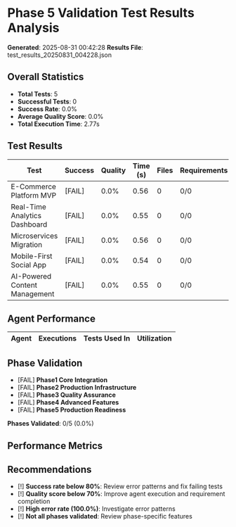 # Phase 5 Validation Test Results Analysis

**Generated**: 2025-08-31 00:42:28
**Results File**: test_results_20250831_004228.json

## Overall Statistics

- **Total Tests**: 5
- **Successful Tests**: 0
- **Success Rate**: 0.0%
- **Average Quality Score**: 0.0%
- **Total Execution Time**: 2.77s

## Test Results

| Test | Success | Quality | Time (s) | Files | Requirements | Errors |
|------|---------|---------|----------|-------|--------------|--------|
| E-Commerce Platform MVP | [FAIL] | 0.0% | 0.56 | 0 | 0/0 | 1 |
| Real-Time Analytics Dashboard | [FAIL] | 0.0% | 0.55 | 0 | 0/0 | 1 |
| Microservices Migration | [FAIL] | 0.0% | 0.56 | 0 | 0/0 | 1 |
| Mobile-First Social App | [FAIL] | 0.0% | 0.54 | 0 | 0/0 | 1 |
| AI-Powered Content Management | [FAIL] | 0.0% | 0.55 | 0 | 0/0 | 1 |

## Agent Performance

| Agent | Executions | Tests Used In | Utilization |
|-------|------------|---------------|-------------|

## Phase Validation

- [FAIL] **Phase1 Core Integration**
- [FAIL] **Phase2 Production Infrastructure**
- [FAIL] **Phase3 Quality Assurance**
- [FAIL] **Phase4 Advanced Features**
- [FAIL] **Phase5 Production Readiness**

**Phases Validated**: 0/5 (0.0%)

## Performance Metrics

## Recommendations

- [!] **Success rate below 80%**: Review error patterns and fix failing tests
- [!] **Quality score below 70%**: Improve agent execution and requirement completion
- [!] **High error rate (100.0%)**: Investigate error patterns
- [!] **Not all phases validated**: Review phase-specific features

